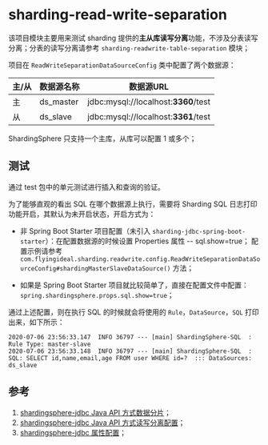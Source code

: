# sharding-read-write-separation

该项目模块主要用来测试 sharding 提供的**主从库读写分离**功能，不涉及分表读写分离；分表的读写分离请参考 `sharding-readwrite-table-separation` 模块；

项目在 `ReadWriteSeparationDataSourceConfig` 类中配置了两个数据源：

| 主/从 | 数据源名称 | 数据源URL |
| --- | --- | --- |
主 | ds_master | jdbc:mysql://localhost:**3360**/test
从 | ds_slave | jdbc:mysql://localhost:**3361**/test

ShardingSphere 只支持一个主库，从库可以配置 1 或多个；

## 测试
通过 test 包中的单元测试进行插入和查询的验证。

为了能够直观的看出 SQL 在哪个数据源上执行，需要将 Sharding SQL 日志打印功能开启，其默认为未开启状态，开启方式为：

- 非 Spring Boot Starter 项目配置（未引入 `sharding-jdbc-spring-boot-starter`）：在配置数据源的时候设置 Properties 属性 -- sql.show=true；
配置示例请参考 `com.flyingideal.sharding.readwrite.config.ReadWriteSeparationDataSourceConfig#shardingMasterSlaveDataSource()` 方法；

- 如果是 Spring Boot Starter 项目就比较简单了，直接在配置文件中配置：`spring.shardingsphere.props.sql.show=true`；

通过上述配置，则在执行 SQL 的时候就会将使用的 `Rule`，`DataSource`，`SQL` 打印出来，如下所示：
```text
2020-07-06 23:56:33.147  INFO 36797 --- [main] ShardingSphere-SQL  : Rule Type: master-slave
2020-07-06 23:56:33.148  INFO 36797 --- [main] ShardingSphere-SQL  : SQL: SELECT id,name,email,age FROM user WHERE id=?  ::: DataSources: ds_slave
```

## 参考
1. [shardingsphere-jdbc Java API 方式数据分片](https://shardingsphere.apache.org/document/current/cn/user-manual/shardingsphere-jdbc/usage/sharding/java-api/)；
2. [shardingsphere-jdbc Java API 方式读写分离配置](https://shardingsphere.apache.org/document/current/cn/user-manual/shardingsphere-jdbc/configuration/java-api/read-write-split/)；
3. [shardingsphere-jdbc 属性配置](https://shardingsphere.apache.org/document/current/cn/user-manual/shardingsphere-jdbc/configuration/props/)；